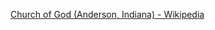 ﻿[Church of God (Anderson, Indiana) - Wikipedia](https://en.wikipedia.org/wiki/Church_of_God_(Anderson,_Indiana))